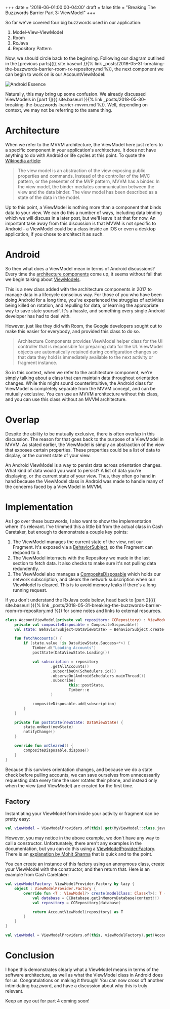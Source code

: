 +++
date = '2018-06-01:00:00-04:00'
draft = false
title = "Breaking The Buzzwords Barrier Part 3: ViewModel"
+++

So far we've covered four big buzzwords used in our application:

1. Model-View-ViewModel
2. Room
3. RxJava
4. Repository Pattern

Now, we should circle back to the beginning. Following our diagram outlined in the [previous parts]({{ site.baseurl }}{% link _posts/2018-05-31-breaking-the-buzzwords-barrier-room-rx-repository.md %}), the next component we can begin to work on is our AccountViewModel:

![Android Essence](/images/buzzwords/architecture_viewmodel.png)

Naturally, this may bring up some confusion. We already discussed ViewModels in [part 1]({{ site.baseurl }}{% link _posts/2018-05-30-breaking-the-buzzwords-barrier-mvvm.md %}). Well, depending on context, we may not be referring to the same thing.

<!--more-->

# Architecture

When we refer to the MVVM architecture, the ViewModel here just refers to a specific component in your application's architecture. It does not have anything to do with Android or life cycles at this point. To quote the [Wikipedia article](https://en.wikipedia.org/wiki/Model%E2%80%93view%E2%80%93viewmodel):

> The view model is an abstraction of the view exposing public properties and commands. Instead of the controller of the MVC pattern, or the presenter of the MVP pattern, MVVM has a binder. In the view model, the binder mediates communication between the view and the data binder. The view model has been described as a state of the data in the model.

Up to this point, a ViewModel is nothing more than a component that binds data to your view. We can do this a number of ways, including data binding which we will discuss in a later post, but we'll leave it at that for now. An important take away from this discussion is that MVVM is not specific to Android - a ViewModel could be a class inside an iOS or even a desktop application, if you chose to architect it as such. 

# Android

So then what does a ViewModel mean in terms of Android discussions? Every time the [architecture components](https://developer.android.com/topic/libraries/architecture/) come up, it seems without fail that we begin talking about [ViewModels](https://developer.android.com/topic/libraries/architecture/viewmodel).

This is a new class added with the architecture components in 2017 to manage data in a lifecycle conscious way. For those of you who have been doing Android for a long time, you've experienced the struggles of activities being killed on rotation, and repulling for data, or learning the appropriate way to save state yourself. It's a hassle, and something every single Android developer has had to deal with.

However, just like they did with Room, the Google developers sought out to make this easier for everybody, and provided this class to do so.

> Architecture Components provides ViewModel helper class for the UI controller that is responsible for preparing data for the UI. ViewModel objects are automatically retained during configuration changes so that data they hold is immediately available to the next activity or fragment instance.

So in this context, when we refer to the architecture component, we're simply talking about a class that can maintain data throughout orientation changes. While this might sound counterintuitive, the Android class for ViewModel is completely separate from the MVVM concept, and can be mutually exclusive. You can use an MVVM architecture without this class, and you can use this class without an MVVM architecture.

# Overlap

Despite the ability to be mutually exclusive, there is often overlap in this discussion. The reason for that goes back to the purpose of a ViewModel in MVVM. As stated earlier, the ViewModel is simply an abstraction of the view that exposes certain properties. These properties could be a list of data to display, or the current state of your view.

An Android ViewModel is a way to persist data across orientation changes. What kind of data would you want to persist? A list of data you're displaying, or the current state of your view. Thus, they often go hand in hand because the ViewModel class in Android was made to handle many of the concerns faced by a ViewModel in MVVM. 

# Implementation

As I go over these buzzwords, I also want to show the implementation where it's relevant. I've trimmed this a little bit from the actual class in Cash Caretaker, but enough to demonstrate a couple key points:

1. The ViewModel manages the current state of the view, not our Fragment. It's exposed via a [BehaviorSubject](), so the Fragment can respond to it. 
2. The ViewModel interracts with the Repository we made in the last section to fetch data. It also checks to make sure it's not pulling data redundently.
3. The ViewModel also manages a [CompositeDisposable](http://reactivex.io/RxJava/javadoc/io/reactivex/disposables/CompositeDisposable.html) which holds our network subscription, and clears the network subscription when our ViewModel is cleared. This is to avoid memory leaks if there's a long running request.

If you don't understand the RxJava code below, head back to [part 2]({{ site.baseurl }}{% link _posts/2018-05-31-breaking-the-buzzwords-barrier-room-rx-repository.md %}) for some notes and links to external resources.

```kotlin
class AccountViewModel(private val repository: CCRepository) : ViewModel() {
    private val compositeDisposable = CompositeDisposable()
    val state: BehaviorSubject<DataViewState> = BehaviorSubject.create()

    fun fetchAccounts() {
        if (state.value !is DataViewState.Success<*>) {
            Timber.d("Loading Accounts")
            postState(DataViewState.Loading())

            val subscription = repository
                    .getAllAccounts()
                    .subscribeOn(Schedulers.io())
                    .observeOn(AndroidSchedulers.mainThread())
                    .subscribe(
                            this::postState,
                            Timber::e
                    )

            compositeDisposable.add(subscription)
        }
    }

    private fun postState(newState: DataViewState) {
        state.onNext(newState)
        notifyChange()
    }

    override fun onCleared() {
        compositeDisposable.dispose()
    }
}
```

Because this survives orientation changes, and because we do a state check before pulling accounts, we can save ourselves from unnecessarily requesting data every time the user rotates their phone, and instead only when the view (and ViewModel) are created for the first time. 

## Factory

Instantiating your ViewModel from inside your activity or fragment can be pretty easy:

```kotlin
val viewModel = ViewModelProviders.of(this).get(MyViewModel::class.java)
```

However, you may notice in the above example, we don't have any way to call a constructor. Unfortunately, there aren't any examples in the documentation, but you can do this using a [ViewModelProvider.Factory](https://developer.android.com/reference/android/arch/lifecycle/ViewModelProvider.Factory). There is an [explanation by Mohit Sharma](https://android.jlelse.eu/android-viewmodel-with-custom-arguments-d0ff0fba29e1) that is quick and to the point.

You can create an instance of this factory using an anonymous class, create your ViewModel with the constructor, and then return that. Here is an example from Cash Caretaker:

```kotlin
val viewModelFactory: ViewModelProvider.Factory by lazy {
    object : ViewModelProvider.Factory {
        override fun <T : ViewModel?> create(modelClass: Class<T>): T {
            val database = CCDatabase.getInMemoryDatabase(context!!)
            val repository = CCRepository(database)

            return AccountViewModel(repository) as T
        }
    }
}

val viewModel = ViewModelProviders.of(this, viewModelFactory).get(AccountViewModel::class.java)
```

# Conclusion

I hope this demonstrates clearly what a ViewModel means in terms of the software architecture, as well as what the ViewModel class in Android does for us. Congratulations on making it through! You can now cross off another intimidating buzzword, and have a discussion about why this is truly relevant. 

Keep an eye out for part 4 coming soon!